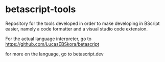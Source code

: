 # betascript-tools
Repository for the tools developed in order to make developing in ΒScript easier, namely a code formatter and a visual studio code extension.

For the actual language interpreter, go to https://github.com/LucasEBSkora/betascript

for more on the language, go to betascript.dev

